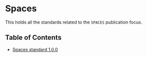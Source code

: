 # Spaces

This holds all the standards related to the `SPACES` publication focus.

## Table of Contents

- [Spaces standard 1.0.0](./1.0.0/README.md)

